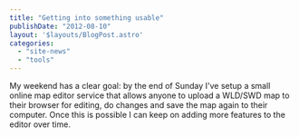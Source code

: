 ```yaml
---
title: "Getting into something usable"
publishDate: "2012-08-10"
layout: '$layouts/BlogPost.astro'
categories: 
  - "site-news"
  - "tools"
---
```


My weekend has a clear goal: by the end of Sunday I've setup a small online map editor service that allows anyone to upload a WLD/SWD map to their browser for editing, do changes and save the map again to their computer. Once this is possible I can keep on adding more features to the editor over time.
